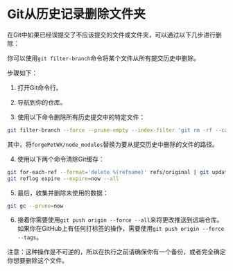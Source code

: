 # Git从历史记录删除文件夹

在Git中如果已经误提交了不应该提交的文件或文件夹，可以通过以下几步进行删除：

你可以使用`git filter-branch`命令将某个文件从所有提交历史中删除。

步骤如下：

1. 打开Git命令行。

2. 导航到你的仓库。

3. 使用以下命令删除所有历史提交中的特定文件：
```sh
git filter-branch --force --prune-empty --index-filter 'git rm -rf --cached --ignore-unmatch forgePetWX/node_modules' --tag-name-filter cat -- --all
```
其中，将`forgePetWX/node_modules`替换为要从提交历史中删除的文件的路径。

4. 使用以下两个命令清除Git缓存：
```sh
git for-each-ref --format='delete %(refname)' refs/original | git update-ref --stdin
git reflog expire --expire=now --all
```

5. 最后，收集并删除未使用的数据：
```sh
git gc --prune=now
```

6. 接着你需要使用`git push origin --force --all`来将更改推送到远端仓库。如果你在GitHub上有任何打标签的操作，需要使用`git push origin --force --tags`。

注意：这种操作是不可逆的，所以在执行之前请确保你有一个备份，或者完全确定你想要删除这个文件。